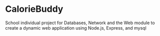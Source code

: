 # CalorieBuddy
School individual project for Databases, Network and the Web module to create a dynamic web application using Node.js, Express, and mysql
